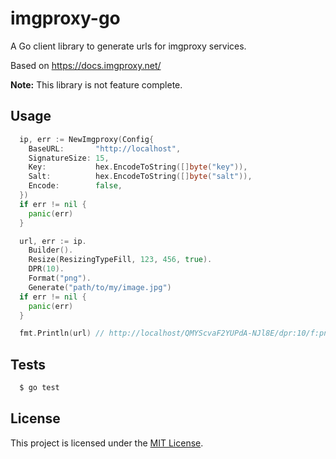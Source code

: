 # imgproxy-go

A Go client library to generate urls for imgproxy services.

Based on https://docs.imgproxy.net/

**Note:** This library is not feature complete.

## Usage

```go
  ip, err := NewImgproxy(Config{
    BaseURL:       "http://localhost",
    SignatureSize: 15,
    Key:           hex.EncodeToString([]byte("key")),
    Salt:          hex.EncodeToString([]byte("salt")),
    Encode:        false,
  })
  if err != nil {
    panic(err)
  }

  url, err := ip.
    Builder().
    Resize(ResizingTypeFill, 123, 456, true).
    DPR(10).
    Format("png").
    Generate("path/to/my/image.jpg")
  if err != nil {
    panic(err)
  }

  fmt.Println(url) // http://localhost/QMYScvaF2YUPdA-NJl8E/dpr:10/f:png/rs:fill:123:456:1/plain/path/to/my/image.jpg
```

## Tests

```bash
  $ go test
```

## License

This project is licensed under the [MIT License](LICENSE.md).
